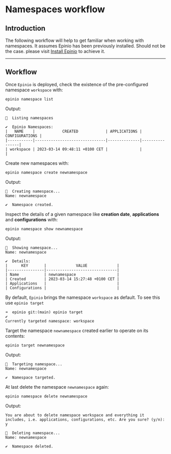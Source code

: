 # Namespaces workflow

## Introduction
The following workflow will help to get familiar when working with namespaces. It assumes Epinio has been previously installed. Should not be the case. please visit [Install Epinio](docs/installation/install_epinio.md) to achieve it.

---
## Workflow
Once `Epinio` is deployed, check the existence of the pre-configured namespace `workspace` with:

```
epinio namespace list
```
Output:

```
🚢  Listing namespaces

✔️  Epinio Namespaces:
|   NAME    |            CREATED            | APPLICATIONS | CONFIGURATIONS |
|-----------|-------------------------------|--------------|----------------|
| workspace | 2023-03-14 09:48:11 +0100 CET |              |                |
```

Create new namespaces with: 
```
epinio namespace create newnamespace
```
Output:
```
🚢  Creating namespace...
Name: newnamespace

✔️  Namespace created.
```

Inspect the details of a given namespace like **creation date**, **applications** and **configurations** with:
```
epinio namespace show newnamespace
```

Output:
```
🚢  Showing namespace...
Name: newnamespace

✔️  Details:
|      KEY       |             VALUE             |
|----------------|-------------------------------|
| Name           | newnamespace                  |
| Created        | 2023-03-14 15:27:48 +0100 CET |
| Applications   |                               |
| Configurations |                               |
```

By default, `Epinio` brings the namespace `workspace` as default. To see this use `epinio target`

```
➜  epinio git:(main) epinio target   
✔️  
Currently targeted namespace: workspace
```

Target the namespace `newnamespace` created earlier to operate on its contents:

```
epinio target newnamespace
```

Output:
```
🚢  Targeting namespace...
Name: newnamespace

✔️  Namespace targeted.
```

At last delete the namespace `newnamespace` again:

```
epinio namespace delete newnamespace  
```

Output:
```
You are about to delete namespace workspace and everything it includes, i.e. applications, configurations, etc. Are you sure? (y/n): y

🚢  Deleting namespace...
Name: newnamespace

✔️  Namespace deleted.
```